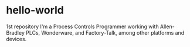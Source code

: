 # hello-world
1st repository
I'm a Process Controls Programmer working with Allen-Bradley PLCs, Wonderware, and Factory-Talk, among other platforms and devices.
